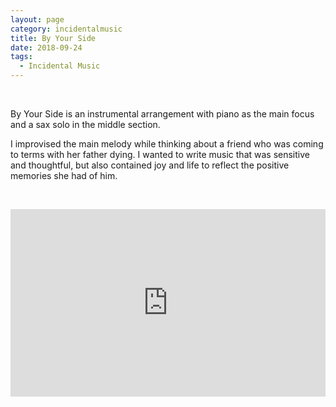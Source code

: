 ```yaml
---
layout: page
category: incidentalmusic
title: By Your Side
date: 2018-09-24
tags: 
  - Incidental Music
---
```


&nbsp;

By Your Side is an instrumental arrangement with piano as the main focus and a sax solo in the middle section. 

I improvised the main melody while thinking about a friend who was coming to terms with her father dying. I wanted to write music that was sensitive and thoughtful, but also contained joy and life to reflect the positive memories she had of him.

&nbsp;
&nbsp;

<iframe width="100%" height="300" scrolling="no" frameborder="no" allow="autoplay" src="https://w.soundcloud.com/player/?url=https%3A//api.soundcloud.com/tracks/514611912&color=%23ff5500&auto_play=false&hide_related=false&show_comments=true&show_user=true&show_reposts=false&show_teaser=true&visual=true"></iframe>
